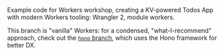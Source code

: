 Example code for Workers workshop, creating a KV-powered Todos App with modern Workers tooling: Wrangler 2, module workers.

This branch is "vanilla" Workers: for a condensed, "what-I-recommend" approach, check out the [`hono` branch](https://github.com/codewithkristian/wm-workshop/tree/hono), which uses the Hono framework for better DX.